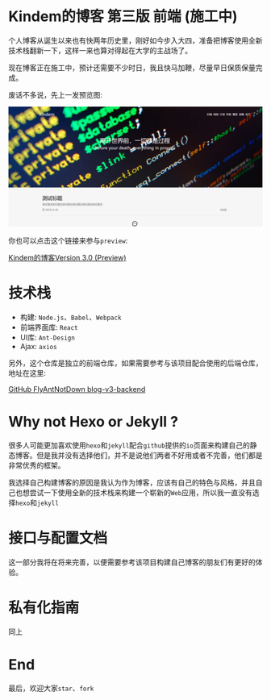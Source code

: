 # Kindem的博客 第三版 前端 (施工中)
个人博客从诞生以来也有快两年历史里，刚好如今步入大四，准备把博客使用全新技术栈翻新一下，这样一来也算对得起在大学的主战场了。

现在博客正在施工中，预计还需要不少时日，我且快马加鞭，尽量早日保质保量完成。

废话不多说，先上一发预览图:

![preview](./docs/imgs/preview.png)

你也可以点击这个链接来参与`preview`:

[Kindem的博客Version 3.0 (Preview)](http://www.kindemh.cn/preview/#/)

# 技术栈
* 构建: `Node.js`、`Babel`、`Webpack`
* 前端界面库: `React`
* UI库: `Ant-Design`
* Ajax: `axios`

另外，这个仓库是独立的前端仓库，如果需要参考与该项目配合使用的后端仓库，地址在这里:

[GitHub FlyAntNotDown blog-v3-backend](https://github.com/FlyAndNotDown/blog-v3-backend)

# Why not Hexo or Jekyll ?
很多人可能更加喜欢使用`hexo`和`jekyll`配合`github`提供的`io`页面来构建自己的静态博客。但是我并没有选择他们，并不是说他们两者不好用或者不完善，他们都是非常优秀的框架。

我选择自己构建博客的原因是我认为作为博客，应该有自己的特色与风格，并且自己也想尝试一下使用全新的技术栈来构建一个崭新的`Web`应用，所以我一直没有选择`hexo`和`jekyll`

# 接口与配置文档
这一部分我将在将来完善，以便需要参考该项目构建自己博客的朋友们有更好的体验。

# 私有化指南
同上

# End
最后，欢迎大家`star`、`fork`
